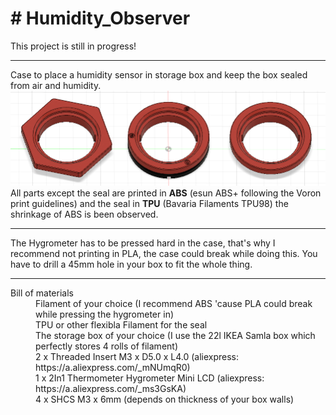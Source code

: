 <body>
  <h1># Humidity_Observer</h1>
<div>This project is still in progress!
  <hr>Case to place a humidity sensor in storage box and keep the box sealed from air and humidity.
  <img src="https://github.com/flow1990/Humidity_Observer/blob/main/Pictures/screenshot_front_view_All_designs.png" alt="all_three_designs" width="1000">
  <br>All parts except the seal are printed in <B>ABS</B> (esun ABS+ following the Voron print guidelines) and the seal in <B>TPU</B> (Bavaria Filaments TPU98) the shrinkage of ABS is been observed.
  </div>
<div>
  <hr>
  The Hygrometer has to be pressed hard in the case, that's why I recommend not printing in PLA, the case could break while doing this. You have to drill a 45mm hole in your box to fit the whole thing.
  <p>
      <hr>
  <dl>
    <dt>Bill of materials</dt>
    <dd>Filament of your choice (I recommend ABS 'cause PLA could break while pressing the hygrometer in)</dd>
    <dd>TPU or other flexibla Filament for the seal</dd>
    <dd>The storage box of your choice (I use the 22l IKEA Samla box which perfectly stores 4 rolls of filament)
    <dd>2 x Threaded Insert M3 x D5.0 x L4.0 (aliexpress: https://a.aliexpress.com/_mNUmqR0)</dd>
    <dd>1 x 2In1 Thermometer Hygrometer Mini LCD (aliexpress: https://a.aliexpress.com/_ms3GsKA)</dd>
    <dd>4 x SHCS M3 x 6mm (depends on thickness of your box walls)</dd>
  </dl>
  </p>
</body>
